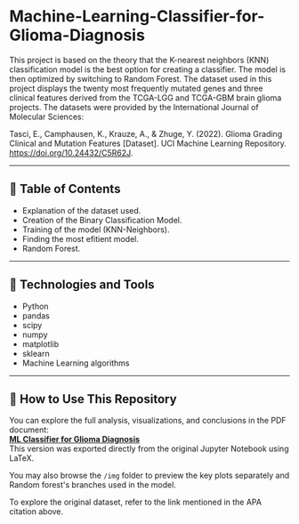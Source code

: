 # Machine-Learning-Classifier-for-Glioma-Diagnosis
This project is based on the theory that the K-nearest neighbors (KNN) classification model is the best option for creating a classifier. The model is then optimized by switching to Random Forest.
The dataset used in this project displays the twenty most frequently mutated genes and three clinical features derived from the TCGA-LGG and TCGA-GBM brain glioma projects.
The datasets were provided by the International Journal of Molecular Sciences:

Tasci, E., Camphausen, K., Krauze, A., & Zhuge, Y. (2022). Glioma Grading Clinical and Mutation Features [Dataset]. UCI Machine Learning Repository. https://doi.org/10.24432/C5R62J.

---

## 📑 Table of Contents
- Explanation of the dataset used.
- Creation of the Binary Classification Model.
- Training of the model (KNN-Neighbors).
- Finding the most efitient model.
- Random Forest.

---

## 🧰 Technologies and Tools
- Python
- pandas
- scipy
- numpy
- matplotlib
- sklearn
- Machine Learning algorithms

---

## 📂 How to Use This Repository

You can explore the full analysis, visualizations, and conclusions in the PDF document:  
**[ML Classifier for Glioma Diagnosis]()**  
This version was exported directly from the original Jupyter Notebook using LaTeX.

You may also browse the `/img` folder to preview the key plots separately and Random forest's branches used in the model.

To explore the original dataset, refer to the link mentioned in the APA citation above.
